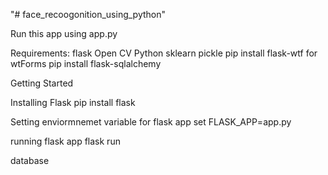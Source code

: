 "# face_recoogonition_using_python" 


Run this app using app.py


Requirements:
flask
Open CV
Python
sklearn
pickle
pip  install flask-wtf  for wtForms
pip install flask-sqlalchemy

Getting Started

Installing Flask
pip install flask

Setting enviormnemet variable for flask app
set FLASK_APP=app.py

running flask app
flask run


database

